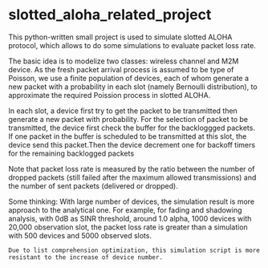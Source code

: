 # slotted_aloha_related_project

This python-written small project is used to simulate slotted ALOHA protocol, which allows to do some simulations to evaluate packet loss rate.

The basic idea is to modelize two classes: wireless channel and M2M device. 
As the fresh packet arrival process is assumed to be type of Poisson, we use a finite population of devices, each of whom generate a new
packet with a probability in each slot (namely Bernoulli distribution), to approximate the required Poission process in slotted ALOHA.

In each slot, a device first try to get the packet to be transmitted then generate a new packet with probability. For the selection of 
packet to be transmitted, the device first check the buffer for the backloggged packets. If one packet in the buffer is scheduled to be
transmitted at this slot, the device send this packet.Then the device decrement one for backoff timers for the remaining backlogged packets 

Note that packet loss rate is measured by the ratio between the number of dropped packets (still failed after the maximum allowed transmissions)
and the number of sent packets (delivered or dropped).

Some thinking:
    With large number of devices, the simulation result is more approach to the analytical one. For example, for fading and shadowing analysis, with 0dB as SINR threshold, around 1.0 alpha,
    1000 devices with 20,000 observation slot, the packet loss rate is greater than a simulation with 500 devices and 5000 observed slots.

    Due to list comprehension optimization, this simulation script is more resistant to the increase of device number.
